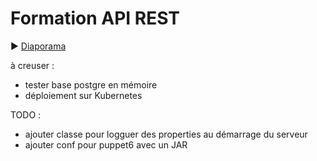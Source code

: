 # Formation API REST

:arrow_forward: [Diaporama](https://gaetan-varlet.github.io/formation-api-rest/)

à creuser :
- tester base postgre en mémoire
- déploiement sur Kubernetes

TODO :
- ajouter classe pour logguer des properties au démarrage du serveur
- ajouter conf pour puppet6 avec un JAR
